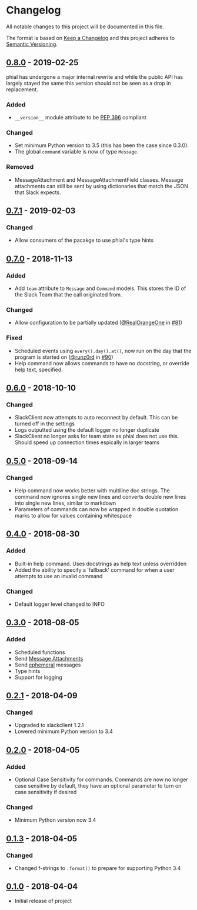 # Changelog

All notable changes to this project will be documented in this file.

The format is based on [Keep a Changelog](http://keepachangelog.com/en/1.0.0/)
and this project adheres to [Semantic Versioning](http://semver.org/spec/v2.0.0.html).

## [0.8.0](https://github.com/sedders123/phial/releases/tag/0.8.0) - 2019-02-25

phial has undergone a major internal rewrite and while the public API has largely stayed the same this version should not be seen as a drop in replacement.

### Added

- `__version__` module attribute to be [PEP 396](https://www.python.org/dev/peps/pep-0396/) compliant

### Changed

- Set minimum Python version to 3.5 (this has been the case since 0.3.0).
- The global `command` variable is now of type `Message`.

### Removed

- MessageAttachment and MessageAttachmentField classes. Message attachments can still be sent by using dictionaries that match the JSON that Slack expects.

## [0.7.1](https://github.com/sedders123/phial/releases/tag/0.7.1) - 2019-02-03

### Changed

- Allow consumers of the pacakge to use phial's type hints

## [0.7.0](https://github.com/sedders123/phial/releases/tag/0.7.0) - 2018-11-13

### Added

- Add `team` attribute to `Message` and `Command` models. This stores the ID of the Slack Team that the call originated from.

### Changed

- Allow configuration to be partially updated ([@RealOrangeOne](https://github.com/RealOrangeOne) in [#81](https://github.com/sedders123/phial/pull/81))

### Fixed

- Scheduled events using `every().day().at()`, now run on the day that the program is started on ([@runz0rd](https://github.com/runz0rd) in [#90](https://github.com/sedders123/phial/pull/90))
- Help command now allows commands to have no docstring, or override help text, specified.

## [0.6.0](https://github.com/sedders123/phial/releases/tag/0.6.0) - 2018-10-10

### Changed

- SlackClient now attempts to auto reconnect by default. This can be turned off in the settings
- Logs outputted using the default logger no longer duplicate
- SlackClient no longer asks for team state as phial does not use this. Should speed up connection times espically in larger teams

## [0.5.0](https://github.com/sedders123/phial/releases/tag/0.5.0) - 2018-09-14

### Changed

- Help command now works better with multiline doc strings. The command now ignores single new lines and converts double new lines into single new lines, similar to markdown
- Parameters of commands can now be wrapped in double quotation marks to allow for values containing whitespace

## [0.4.0](https://github.com/sedders123/phial/releases/tag/0.4.0) - 2018-08-30

### Added

- Built-in help command. Uses docstrings as help text unless overridden
- Added the ability to specify a 'fallback' command for when a user attempts to use an invalid command

### Changed

- Default logger level changed to INFO

## [0.3.0](https://github.com/sedders123/phial/releases/tag/0.3.0) - 2018-08-05

### Added

- Scheduled functions
- Send [Message Attachments](https://api.slack.com/docs/message-attachments)
- Send [ephemeral](https://api.slack.com/methods/chat.postEphemeral) messages
- Type hints
- Support for logging

## [0.2.1](https://github.com/sedders123/phial/releases/tag/0.2.0) - 2018-04-09

### Changed

- Upgraded to slackclient 1.2.1
- Lowered minimum Python version to 3.4

## [0.2.0](https://github.com/sedders123/phial/releases/tag/0.2.0) - 2018-04-05

### Added

- Optional Case Sensitivity for commands. Commands are now no longer case sensitive by default, they have an optional parameter to turn on case sensitivity if desired

### Changed

- Minimum Python version now 3.4

## [0.1.3](https://github.com/sedders123/phial/releases/tag/0.1.3) - 2018-04-05

### Changed

- Changed f-strings to `.format()` to prepare for supporting Python 3.4

## [0.1.0](https://github.com/sedders123/phial/releases/tag/0.1.0) - 2018-04-04

- Initial release of project
